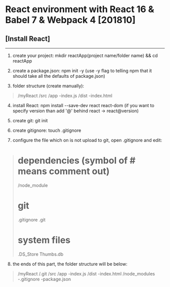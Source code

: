 # React environment with React 16 & Babel 7 & Webpack 4 [201810]

## [Install React]

***
1. create your project: mkdir reactApp(project name/folder name) && cd reactApp

2. create a package.json: npm init -y (use -y flag to telling npm that it should take all the defaults of package.json)

3. folder structure (create manually):
>    /myReact
>        /src
>            /app
>                -index.js
>        /dist
>            -index.html

4. install React: npm install --save-dev react react-dom (if you want to specify version than add '@' behind react -> react@version)

5. create git: git init

6. create gitignore: touch .gitignore

7. configure the file which on is not upload to git, open .gitignore and edit:
>   # dependencies (symbol of # means comment out)
> /node_module
>   # git
> .gitignore
> .git
>   # system files
> .DS_Store
> Thumbs.db

8. the ends of this part, the folder structure will be below:
>   /myReact
>       /.git
>       /src
>           /app
>               -index.js
>       /dist
>           -index.html
>       /node_modules
>       -.gitignore
>       -package.json